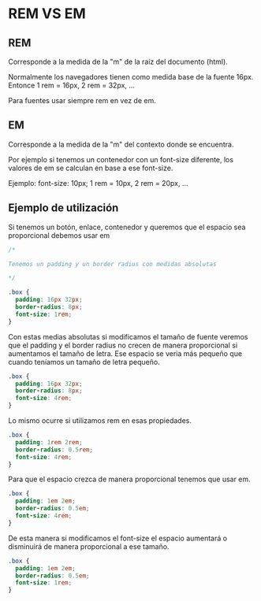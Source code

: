 # REM VS EM

## REM

Corresponde a la medida de la "m" de la raíz del documento (html).

Normalmente los navegadores tienen como medida base de la fuente 16px. Entonce 1 rem = 16px, 2 rem = 32px, ...

Para fuentes usar siempre rem en vez de em.

## EM

Corresponde a la medida de la "m" del contexto donde se encuentra.

Por ejemplo si tenemos un contenedor con un font-size diferente, los valores de em se calculan en base a ese font-size.

Ejemplo: font-size: 10px; 1 rem = 10px, 2 rem = 20px, ...

## Ejemplo de utilización

Si tenemos un botón, enlace, contenedor y queremos que el espacio sea proporcional debemos usar em

```css
/*

Tenemos un padding y un border radius con medidas absolutas

*/

.box {
  padding: 16px 32px;
  border-radius: 8px;
  font-size: 1rem;
}
```

Con estas medias absolutas si modificamos el tamaño de fuente veremos que el padding y el border radius no crecen de manera proporcional si aumentamos el tamaño de letra. Ese espacio se veria más pequeño que cuando teníamos un tamaño de letra pequeño.

```css
.box {
  padding: 16px 32px;
  border-radius: 8px;
  font-size: 4rem;
}
```

Lo mismo ocurre si utilizamos rem en esas propiedades.

```css
.box {
  padding: 1rem 2rem;
  border-radius: 0.5rem;
  font-size: 4rem;
}
```

Para que el espacio crezca de manera proporcional tenemos que usar em.

```css
.box {
  padding: 1em 2em;
  border-radius: 0.5em;
  font-size: 4rem;
}
```

De esta manera si modificamos el font-size el espacio aumentará o disminuirá de manera proporcional a ese tamaño.

```css
.box {
  padding: 1em 2em;
  border-radius: 0.5em;
  font-size: 1rem;
}
```
